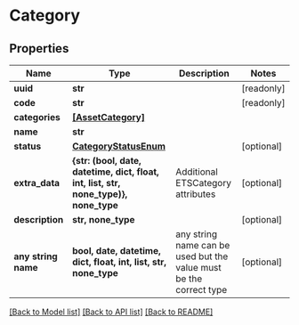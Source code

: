 # Category


## Properties
Name | Type | Description | Notes
------------ | ------------- | ------------- | -------------
**uuid** | **str** |  | [readonly] 
**code** | **str** |  | [readonly] 
**categories** | [**[AssetCategory]**](AssetCategory.md) |  | 
**name** | **str** |  | 
**status** | [**CategoryStatusEnum**](CategoryStatusEnum.md) |  | [optional] 
**extra_data** | **{str: (bool, date, datetime, dict, float, int, list, str, none_type)}, none_type** | Additional ETSCategory attributes | [optional] 
**description** | **str, none_type** |  | [optional] 
**any string name** | **bool, date, datetime, dict, float, int, list, str, none_type** | any string name can be used but the value must be the correct type | [optional]

[[Back to Model list]](../README.md#documentation-for-models) [[Back to API list]](../README.md#documentation-for-api-endpoints) [[Back to README]](../README.md)


